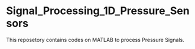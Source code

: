 # Signal_Processing_1D_Pressure_Sensors
This reposetory contains codes on MATLAB to process Pressure Signals.
